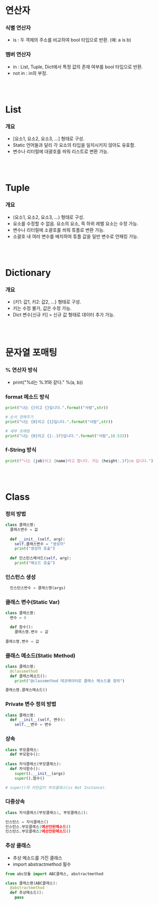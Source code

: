 # 연산자

### 식별 연산자
* is : 두 객체의 주소를 비교하여 bool 타입으로 반환. (예: a is b)

### 멤버 연산자
* in : List, Tuple, Dict에서 특정 값의 존재 여부를 bool 타입으로 반환.
* not in : in의 부정.


<br><br>

# List

### 개요
* [요소1, 요소2, 요소3, ...] 형태로 구성.
* Static 언어들과 달리 각 요소의 타입을 일치시키지 않아도 유효함.
* 변수나 리터럴에 대괄호를 씌워 리스트로 변환 가능.


<br><br>

# Tuple

### 개요
* (요소1, 요소2, 요소3, ...) 형태로 구성.
* 요소를 수정할 수 없음. 요소의 요소, 즉 하위 레벨 요소는 수정 가능.
* 변수나 리터럴에 소괄호를 씌워 튜플로 변환 가능.
* 소괄호 내 여러 변수를 배치하여 튜플 값을 일반 변수로 언패킹 가능.


<br><br>

# Dictionary

### 개요
* {키1: 값1, 키2: 값2, ...} 형태로 구성.
* 키는 수정 불가, 값은 수정 가능.
* Dict 변수[신규 키] = 신규 값 형태로 데이터 추가 가능.


<br><br>

# 문자열 포매팅

### % 연산자 방식
* print("%d는 %.1f와 같다." %(a, b))

### format 메소드 방식
```python
print("나는 {}이고 {}입니다.".format("사람",str))

# 순서 정해주기
print("나는 {0}이고 {1}입니다.".format("사람",str))

# 세부 포매팅
print("나는 {0}이고 {1:.1f}입니다.".format("사람",10.532))
```

### f-String 방식
```python
print(f"나는 {job}이고 {name}라고 합니다. 키는 {height:.1f}cm 입니다.")
```



<br><br>

# Class
### 정의 방법
```python
class 클래스명:
  클래스변수 = 값
  
  def __init__(self, arg):
    self.클래스변수 = "생성자"
    print("생성자 호출")
    
  def 인스턴스메서드(self, arg):
    print("메소드 호출")
```

### 인스턴스 생성
```python
  인스턴스변수 = 클래스명(args)
```

### 클래스 변수(Static Var)
```python
class 클래스명:
  변수 = 0

  def 함수():
    클래스명.변수 = 값
    
클래스명.변수 = 값
```

### 클래스 메소드(Static Method)
```python
class 클래스명:
  @classmethod
  def 클래스메소드():
    print("@classmethod 데코레이터로 클래스 메소드를 정의")

클래스명.클래스메소드()
```

### Private 변수 정의 방법
```python
class 클래스명:
  def __init__(self, 변수):
    self.__변수 = 변수
```

### 상속
```python
class 부모클래스:
  def 부모함수():
  
class 자식클래스(부모클래스):
  def 자식함수():
    super().__init__(args)
    super().함수()

# super()의 리턴값이 부모클래스(is Not Instance).
```

### 다중상속
```python
class 자식클래스(부모클래스1, 부모클래스2):

인스턴스 = 자식클래스()
인스턴스.부모클래스1에선언된메소드()
인스턴스.부모클래스2에선언된메소드()
```

### 추상 클래스
* 추상 메소드를 가진 클래스
* import abstractmethod 필수
```python
from abc모듈 import ABC클래스, abstractmethod

class 클래스명(ABC클래스):
  @abstractmethod
  def 추상메소드():
    pass
```
